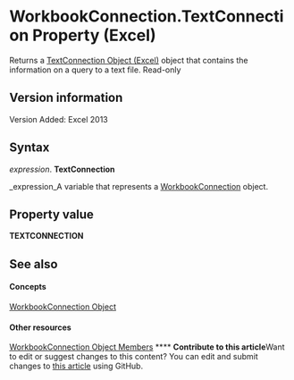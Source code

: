 
# WorkbookConnection.TextConnection Property (Excel)

Returns a  [TextConnection Object (Excel)](21d04d46-3940-642b-a0fb-8e7c3fafc749.md) object that contains the information on a query to a text file. Read-only


## Version information

Version Added: Excel 2013 


## Syntax

 _expression_. **TextConnection**

 _expression_A variable that represents a  [WorkbookConnection](5974dd57-7671-cd55-3f8f-6a76fa938317.md) object.


## Property value

 **TEXTCONNECTION**


## See also


#### Concepts


 [WorkbookConnection Object](5974dd57-7671-cd55-3f8f-6a76fa938317.md)
#### Other resources


 [WorkbookConnection Object Members](1c692856-1ddb-1d7d-4463-143cba3dfbe8.md)
****   **Contribute to this article**Want to edit or suggest changes to this content? You can edit and submit changes to  [this article](https://github.com/jhershey00/VBA_Excel_Test/OpenXMLCon/articles/aaad8c33-4c0e-7565-fe7e-7500bced0004.md) using GitHub.

